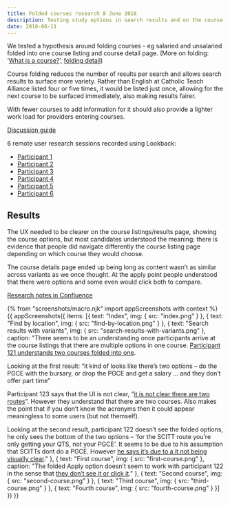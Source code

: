 ```yaml
---
title: Folded courses research 8 June 2018
description: Testing study options in search results and on the course information page.
date: 2018-06-11
---
```


We tested a hypothesis around folding courses - eg salaried and unsalaried folded into one course listing and course detail page. (More on folding: ‘[What is a course?](/publish-teacher-training-courses/what-is-a-course)’, [folding detail](/publish-teacher-training-courses/imported-from-ucas))

Course folding reduces the number of results per search and allows search results to surface more variety. Rather than English at Catholic Teach Alliance listed four or five times, it would be listed just once, allowing for the next course to be surfaced immediately, also making results fairer.

With fewer courses to add information for it should also provide a lighter work load for providers entering courses.

[Discussion guide](https://docs.google.com/document/d/1bKRxKlHHSVm9lZ4vJHxOoJpYkklJiz51oukQ7tsG4N0/edit?usp=sharing)

6 remote user research sessions recorded using Lookback:

* [Participant 1](https://lookback.io/watch/kw8NGRosYvft9yM3G)
* [Participant 2](https://lookback.io/watch/fNgMHR8TLkg3d2Kr2)
* [Participant 3](https://lookback.io/watch/FuAzAMcbq9LcCswXv)
* [Participant 4](https://lookback.io/watch/kH3oS3z8nAoWMsJ8B)
* [Participant 5](https://lookback.io/watch/Z3nCygSqTdw3agSGh)
* [Participant 6](https://lookback.io/watch/8QnFPjo5LYrFdFBdd)

## Results

The UX needed to be clearer on the course listings/results page, showing the course options, but most candidates understood the meaning; there is evidence that people did navigate differently the course listing page depending on which course they would choose.

The course details page ended up being long as content wasn’t as similar across variants as we once thought. At the apply point people understood that there were options and some even would click both to compare.

[Research notes in Confluence](https://dfedigital.atlassian.net/wiki/spaces/BaT/pages/445317125/Folded+courses)

{% from "screenshots/macro.njk" import appScreenshots with context %}
{{ appScreenshots({
  items: [{
    text: "Index",
    img: { src: "index.png" }
  }, {
    text: "Find by location",
    img: { src: "find-by-location.png" }
  }, {
    text: "Search results with variants",
    img: { src: "search-results-with-variants.png" },
    caption: "There seems to be an understanding once participants arrive at the course listings that there are multiple options in one course. [Participant 121 understands two courses folded into one](https://lookback.io/watch/8QnFPjo5LYrFdFBdd?t=22m16.5s-26m58s).

Looking at the first result: “it kind of looks like there’s two options – do the PGCE with the bursary, or drop the PGCE and get a salary … and they don’t offer part time”

Participant 123 says that the UI is not clear, “[it is not clear there are two routes](https://lookback.io/watch/kH3oS3z8nAoWMsJ8B?t=28m39.7s-34m42s)”. However they understand that there are two courses. Also makes the point that if you don’t know the acronyms then it could appear meaningless to some users (but not themself).

Looking at the second result, participant 122 doesn’t see the folded options, he only sees the bottom of the two options – ‘for the SCITT route you’re only getting your QTS, not your PGCE’. It seems to be due to his assumption that SCITTs dont do a PGCE. However [he says it’s due to a it not being visually clear](https://lookback.io/watch/Z3nCygSqTdw3agSGh?t=17m50.8s-22m24s)."
  }, {
    text: "First course",
    img: { src: "first-course.png" },
    caption: "The folded Apply option doesn’t seem to work with participant 122 in the sense that [they don’t see it or click it](https://lookback.io/watch/Z3nCygSqTdw3agSGh?t=31m11.7s-35m45s)."
  }, {
    text: "Second course",
    img: { src: "second-course.png" }
  }, {
    text: "Third course",
    img: { src: "third-course.png" }
  }, {
    text: "Fourth course",
    img: { src: "fourth-course.png" }
  }]
}) }}
